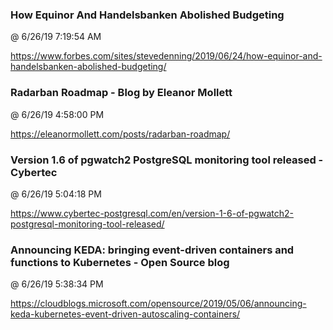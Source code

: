 ﻿

### How Equinor And Handelsbanken Abolished Budgeting
@ 6/26/19 7:19:54 AM

https://www.forbes.com/sites/stevedenning/2019/06/24/how-equinor-and-handelsbanken-abolished-budgeting/



### Radarban Roadmap - Blog by Eleanor Mollett
@ 6/26/19 4:58:00 PM

https://eleanormollett.com/posts/radarban-roadmap/



### Version 1.6 of pgwatch2 PostgreSQL monitoring tool released - Cybertec
@ 6/26/19 5:04:18 PM

https://www.cybertec-postgresql.com/en/version-1-6-of-pgwatch2-postgresql-monitoring-tool-released/



### Announcing KEDA: bringing event-driven containers and functions to Kubernetes - Open Source blog
@ 6/26/19 5:38:34 PM

https://cloudblogs.microsoft.com/opensource/2019/05/06/announcing-keda-kubernetes-event-driven-autoscaling-containers/

